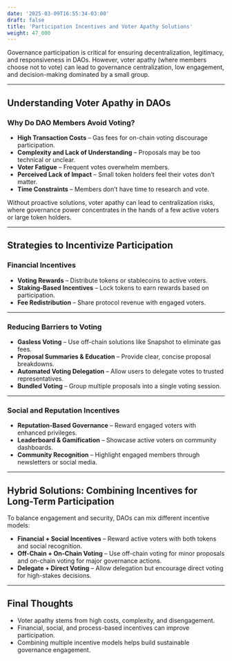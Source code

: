 ```yaml
---
date: '2025-03-09T16:55:34-03:00'
draft: false
title: 'Participation Incentives and Voter Apathy Solutions'
weight: 47_000
---
```


Governance participation is critical for ensuring decentralization, legitimacy, and responsiveness in DAOs. However, voter apathy (where members choose not to vote) can lead to governance centralization, low engagement, and decision-making dominated by a small group. 

---

## **Understanding Voter Apathy in DAOs**  

### **Why Do DAO Members Avoid Voting?**  

- **High Transaction Costs** – Gas fees for on-chain voting discourage participation.  
- **Complexity and Lack of Understanding** – Proposals may be too technical or unclear.  
- **Voter Fatigue** – Frequent votes overwhelm members.  
- **Perceived Lack of Impact** – Small token holders feel their votes don’t matter.  
- **Time Constraints** – Members don’t have time to research and vote.  

Without proactive solutions, voter apathy can lead to centralization risks, where governance power concentrates in the hands of a few active voters or large token holders.  

---

## **Strategies to Incentivize Participation**  

### **Financial Incentives**  

- **Voting Rewards** – Distribute tokens or stablecoins to active voters.  
- **Staking-Based Incentives** – Lock tokens to earn rewards based on participation.  
- **Fee Redistribution** – Share protocol revenue with engaged voters.  

---

### **Reducing Barriers to Voting**  

- **Gasless Voting** – Use off-chain solutions like Snapshot to eliminate gas fees.  
- **Proposal Summaries & Education** – Provide clear, concise proposal breakdowns.  
- **Automated Voting Delegation** – Allow users to delegate votes to trusted representatives.  
- **Bundled Voting** – Group multiple proposals into a single voting session.  

---

### **Social and Reputation Incentives**  

- **Reputation-Based Governance** – Reward engaged voters with enhanced privileges.  
- **Leaderboard & Gamification** – Showcase active voters on community dashboards.  
- **Community Recognition** – Highlight engaged members through newsletters or social media.  

---

## **Hybrid Solutions: Combining Incentives for Long-Term Participation**  

To balance engagement and security, DAOs can mix different incentive models:  

- **Financial + Social Incentives** – Reward active voters with both tokens and social recognition.  
- **Off-Chain + On-Chain Voting** – Use off-chain voting for minor proposals and on-chain voting for major governance actions.  
- **Delegate + Direct Voting** – Allow delegation but encourage direct voting for high-stakes decisions.  

---

## **Final Thoughts**  

- Voter apathy stems from high costs, complexity, and disengagement.
- Financial, social, and process-based incentives can improve participation.
- Combining multiple incentive models helps build sustainable governance engagement.

